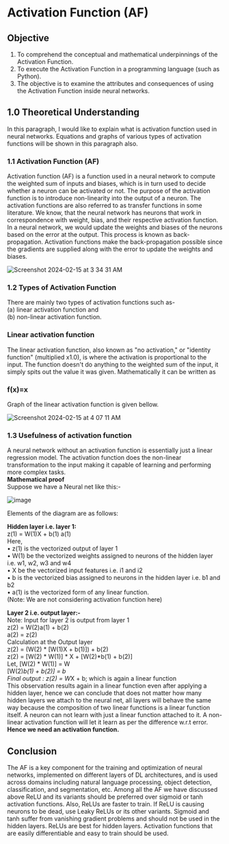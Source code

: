 <h1> Activation Function (AF)</h1>

## Objective
1. To comprehend the conceptual and mathematical underpinnings of the Activation Function.
2. To execute the Activation Function in a programming language (such as Python).
3. The objective is to examine the attributes and consequences of using the Activation     Function inside neural networks.
## 1.0	Theoretical Understanding
In this paragraph, I would like to explain what is activation function used in neural networks. Equations and graphs of various types of activation functions will be shown in this paragraph also.
### 1.1 Activation Function (AF)
Activation function (AF) is a function used in a neural network to compute the weighted sum of inputs and biases, which is in turn used to decide whether a neuron can be activated or not. The purpose of the activation function is to introduce non-linearity into the output of a neuron. The activation functions are also referred to as transfer functions in some literature.
We know, that the neural network has neurons that work in correspondence with weight, bias, and their respective activation function. In a neural network, we would update the weights and biases of the neurons based on the error at the output. This process is known as back-propagation. Activation functions make the back-propagation possible since the gradients are supplied along with the error to update the weights and biases.

![Screenshot 2024-02-15 at 3 34 31 AM](https://github.com/md-abu-shayid/Deep_Learning_Assignment_01/assets/118624581/012bdaff-588c-4b29-a2a1-b5bd9197566b)

### 1.2 Types of Activation Function
There are mainly two types of activation functions such as- <br>
(a)    linear activation function and <br>
(b)    non-linear activation function.

### Linear activation function
The linear activation function, also known as "no activation," or "identity function" (multiplied x1.0), is where the activation is proportional to the input. The function doesn't do anything to the weighted sum of the input, it simply spits out the value it was given. Mathematically it can be written as
### f(x)=x
Graph of the linear activation function is given bellow.

![Screenshot 2024-02-15 at 4 07 11 AM](https://github.com/md-abu-shayid/Deep_Learning_Assignment_01/assets/118624581/d613150c-aed7-4939-b9d9-573a4fe1cef2)

### 1.3 Usefulness of activation function
A neural network without an activation function is essentially just a linear regression model. The activation function does the non-linear transformation to the input making it capable of learning and performing more complex tasks. <br>
<b>Mathematical proof</b><br>
Suppose we have a Neural net like this:-

![image](https://github.com/md-abu-shayid/Deep_Learning_Assignment_01/assets/118624581/91fa5ef2-b0f6-403a-bad5-90c59947bb4e)

Elements of the diagram are as follows:

<b>Hidden layer i.e. layer 1:</b><br>
z(1) = W(1)X + b(1) a(1) <br>
Here, <br>
•	z(1) is the vectorized output of layer 1 <br>
•	W(1) be the vectorized weights assigned to neurons of the hidden layer i.e. w1, w2, w3 and w4 <br>
•	X be the vectorized input features i.e. i1 and i2 <br>
•	b is the vectorized bias assigned to neurons in the hidden layer i.e. b1 and b2 <br>
•	a(1) is the vectorized form of any linear function. <br>
(Note: We are not considering activation function here)

<b>Layer 2 i.e. output layer:- </b><br>
Note: Input for layer 2 is output from layer 1 <br>
z(2) = W(2)a(1) + b(2)  <br>
a(2) = z(2) <br>
Calculation at the Output layer <br>
z(2) = (W(2) * [W(1)X + b(1)]) + b(2) <br>
z(2) = [W(2) * W(1)] * X + [W(2)*b(1) + b(2)] <br>
Let, 
    [W(2) * W(1)] = W <br>
    [W(2)*b(1) + b(2)] = b <br>
Final output : z(2) = W*X + b; which is again a linear function <br>
This observation results again in a linear function even after applying a hidden layer, hence we can conclude that does not matter how many hidden layers we attach to the neural net, all layers will behave the same way because the composition of two linear functions is a linear function itself. A neuron can not learn with just a linear function attached to it. A non-linear activation function will let it learn as per the difference w.r.t error. <b> Hence we need an activation function. </b>
## Conclusion
The AF is a key component for the training and optimization of neural networks, implemented on different layers of DL architectures, and is used across domains including natural language processing, object detection, classification, and segmentation, etc.
Among all the AF we have discussed above ReLU and its variants should be preferred over sigmoid or tanh activation functions. Also, ReLUs are faster to train. If ReLU is causing neurons to be dead, use Leaky ReLUs or its other variants. Sigmoid and tanh suffer from vanishing gradient problems and should not be used in the hidden layers. ReLUs are best for hidden layers. Activation functions that are easily differentiable and easy to train should be used.
